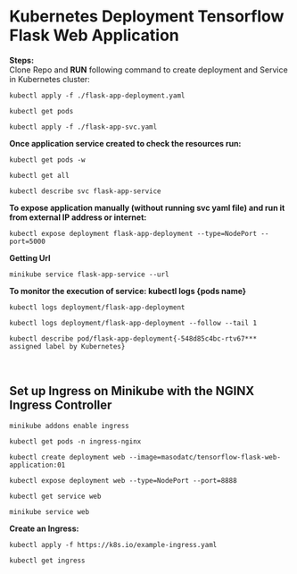 # Kubernetes Deployment Tensorflow Flask Web Application
**Steps:**  <br>
Clone Repo and **RUN** following command to create deployment and Service in Kubernetes cluster: <br>
```
kubectl apply -f ./flask-app-deployment.yaml 
```
```
kubectl get pods
```
```
kubectl apply -f ./flask-app-svc.yaml 
```
**Once application service created to check the resources run:**  <br>
```
kubectl get pods -w 
```
```
kubectl get all 
```
```
kubectl describe svc flask-app-service
```
**To expose application manually (without running svc yaml file) and run it from external IP address or internet:**  <br>
```
kubectl expose deployment flask-app-deployment --type=NodePort --port=5000 
```
**Getting Url**  <br>
```
minikube service flask-app-service --url
```

**To monitor the execution of service: kubectl logs {pods name}**  <br>
```
kubectl logs deployment/flask-app-deployment
```
```
kubectl logs deployment/flask-app-deployment --follow --tail 1
```
```
kubectl describe pod/flask-app-deployment{-548d85c4bc-rtv67*** assigned label by Kubernetes}
```
<br>

## Set up Ingress on Minikube with the NGINX Ingress Controller <br>
```
minikube addons enable ingress 
```
```
kubectl get pods -n ingress-nginx 
```
```
kubectl create deployment web --image=masodatc/tensorflow-flask-web-application:01
```
```
kubectl expose deployment web --type=NodePort --port=8888 
```
```
kubectl get service web 
```
```
minikube service web 
```
**Create an Ingress:**  <br>
```
kubectl apply -f https://k8s.io/example-ingress.yaml 
```
```
kubectl get ingress
```

